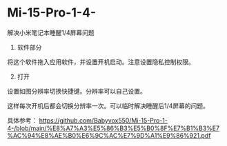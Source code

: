 # Mi-15-Pro-1-4-

解决小米笔记本睡醒1/4屏幕问题
1.	软件部分

将这个软件拖入应用软件，并设置开机启动。注意设置隐私控制权限。

2.	打开
 
设置如图分辨率切换快捷键。分辨率可以自己设置。
 

这样每次开机后都会切换分辨率一次。可以临时解决睡醒后1/4屏幕的问题。

具体参考： 
https://github.com/Babyvox550/Mi-15-Pro-1-4-/blob/main/%E8%A7%A3%E5%86%B3%E5%B0%8F%E7%B1%B3%E7%AC%94%E8%AE%B0%E6%9C%AC%E7%9D%A1%E9%86%921.pdf
